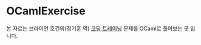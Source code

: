 # OCamlExercise
본 자료는 브라이언 호건의(정기훈 역) [코딩 트레이닝](http://www.insightbook.co.kr/%EB%8F%84%EC%84%9C-%EB%AA%A9%EB%A1%9D/programming-insight/%EC%BD%94%EB%94%A9-%EB%8F%84%EC%9E%A5-%EC%83%88%EB%A1%9C%EC%9A%B4-%EC%96%B8%EC%96%B4%EB%A5%BC-%EB%B0%B0%EC%9A%B8-%EB%95%8C-%EB%8B%A4%EC%8B%9C-%ED%92%80%EC%96%B4%EB%B3%B4%EB%8A%94-57%EA%B0%9C) 문제를 OCaml로 풀어보는 곳 입니다.
